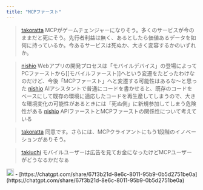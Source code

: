 ```yaml
---
title: "MCPファースト"
---
```


> [takoratta](https://x.com/takoratta/status/1908706693787312523) MCPがゲームチェンジャーになりそう。多くのサービスが今のままだと死にそう。先行者利益は無く、あるとしたら価値あるデータを如何に持っているか。今あるサービスは死ぬか、大きく変容するかのいずれか。

> [nishio](https://x.com/nishio/status/1908745955618455866) Webアプリの開発プロセスは「モバイルデバイス」の登場によってPCファーストから[[モバイルファースト]]へという変遷をたどったわけなのだけど、今後「MCPファースト」へと変遷する可能性はあるな〜と思った
> [nishio](https://x.com/nishio/status/1908746443663564849) AIアシスタントで普通にコードを書かせると、既存のコードをベースにして既存の環境に適応したコードを再生産してしまうので、大きな環境変化の可能性があるときには「死ぬ側」に新規参加してしまう危険性がある
> [nishio](https://x.com/nishio/status/1908748347672056194) APIファーストとMCPファーストの関係性について考えている

> [takoratta](https://x.com/takoratta/status/1908781683123662983) 同意です。さらには、MCPクライアントにもう1段階のイノベーションがありそう。

> [takiuchi](https://x.com/takiuchi/status/1908799342330466669) モバイルユーザーは広告を見てお金になったけどMCPユーザーがどうなるかだなぁ

<img src='https://scrapbox.io/api/pages/nishio/DR/icon' alt='DR.icon' height="19.5"/>
- [https://chatgpt.com/share/67f3b21d-8e6c-8011-95b9-0b5d2751be0a](https://chatgpt.com/share/67f3b21d-8e6c-8011-95b9-0b5d2751be0a)
